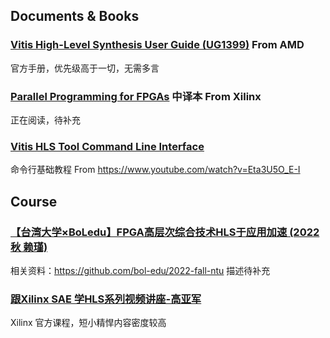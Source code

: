 ## Documents & Books  
### [Vitis High-Level Synthesis User Guide (UG1399)](https://docs.amd.com/r/en-US/ug1399-vitis-hls) From AMD  
官方手册，优先级高于一切，无需多言

### [Parallel Programming for FPGAs](https://xupsh.gitbook.io/pp4fpgas-cn) 中译本 From Xilinx  
正在阅读，待补充

### [Vitis HLS Tool Command Line Interface](https://1drv.ms/b/s!AtSpPFUwpfUJgd8os3NyLXSaXl5vLg?e=V7DnwM)  
命令行基础教程 From https://www.youtube.com/watch?v=Eta3U5O_E-I  

## Course
### [【台湾大学×BoLedu】FPGA高层次综合技术HLS于应用加速 (2022秋 赖瑾)](https://www.bilibili.com/video/BV1RM411a7E8/)
相关资料：https://github.com/bol-edu/2022-fall-ntu
描述待补充

### [跟Xilinx SAE 学HLS系列视频讲座-高亚军](https://www.bilibili.com/video/BV1bt41187RW/)
Xilinx 官方课程，短小精悍内容密度较高

